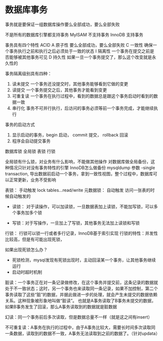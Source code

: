 # 数据库事务

事务就是要保证一组数据库操作要么全部成功，要么全部失败

不是所有的数据库引擎都支持事务
MyISAM 不支持事务  InnoDB 支持事务

事务具有四个特性 ACID
A 原子性    要么全部成功，要么全部失败
C 一致性    确保一个事务执行之前和执行之后必须处于一致的状态
I 隔离性    一个事务在提交之前是否能够被其他事务可见
D 持久性    如果一旦一个事务提交了，那么这个改变就是永久性的

事务隔离级别具有四种：
1. 读未提交     一个事务还没提交时，其他事务能够看到它做的变更
2. 读提交       一个事务提交之后，其他事务才能看到变更
3. 可重复读     一个事务在执行过程中，看到的数据总是跟这个事务启动时看到的数据一致
4. 串行化       事务不可并行执行，后访问的事务必须等前一个事务完成，才能继续执行

事务的启动方式
1. 显示启动的事务，begin 启动， commit 提交， rollback 回滚
2. 程序会自动提交事务

数据库锁
全局锁 表锁 行锁

全局锁有什么锁，对业务有什么影响，不能做其他操作
对数据库做全局备份，这种情况只针对没有事务特性的引擎
InnoDB怎么做备份
mysqldump 参数 -single transaction, 导出数据前启动一个事务，拿到一致性视图，整个过程中，数据库可以正常更新，业务不受影响

表锁：  手动触发    lock tables...read/write
元数据锁：  自动触发    访问一张表的时候自动触发的

- 读锁： 对于读操作，可以加读锁，一旦数据表加上读锁，不能加写锁，可以多个事务加多个锁

- 写锁：对于写操作，一旦加上了写锁，其他事务无法加上读锁和写锁


行锁： 行锁可以锁一行或者多行记录，InnoDB基于索引实现
行锁的特性：并发性比较高，但是有可能出现死锁，

如果出现死锁怎么办？
- 死锁检测，mysql发现有死锁出现时，主动回滚某一个事务，让其他事务继续运行
- 启动时超时机制

脏读：一个事务正在对一条记录做修改，在这个事务并提交前，这条记录的数据就处于不一致状态；这时，另一个事务也来读取同一条记录，如果不加控制，第二个事务读取了这些“脏”的数据，并据此做进一步的处理，就会产生未提交的数据依赖关系。这种现象被形象地叫做“脏读”。
也就是A事务读取了B事务未提交的数据，如果B事务发生了回滚，那么A事务读取到的数据就是脏数据

幻读：同一个事务前后多次读取，但是数据总量不一样（就是这之间有insert）

不可重复读：A事务在执行的过程中，由于A事务比较大，需要长时间多次读取同一条数据，读取到的数据不一致，A事务无法读取到之前的数据了。（针对updata）